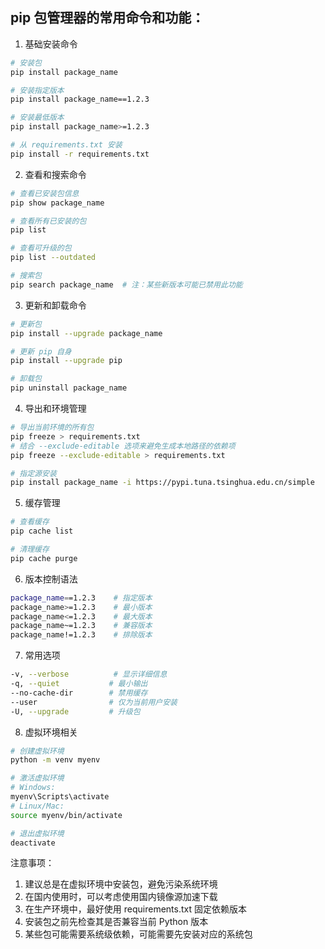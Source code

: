 ## pip 包管理器的常用命令和功能：

1. 基础安装命令
```bash
# 安装包
pip install package_name

# 安装指定版本
pip install package_name==1.2.3

# 安装最低版本
pip install package_name>=1.2.3

# 从 requirements.txt 安装
pip install -r requirements.txt
```

2. 查看和搜索命令
```bash
# 查看已安装包信息
pip show package_name

# 查看所有已安装的包
pip list

# 查看可升级的包
pip list --outdated

# 搜索包
pip search package_name  # 注：某些新版本可能已禁用此功能
```

3. 更新和卸载命令
```bash
# 更新包
pip install --upgrade package_name

# 更新 pip 自身
pip install --upgrade pip

# 卸载包
pip uninstall package_name
```

4. 导出和环境管理
```bash
# 导出当前环境的所有包
pip freeze > requirements.txt
# 结合 --exclude-editable 选项来避免生成本地路径的依赖项
pip freeze --exclude-editable > requirements.txt

# 指定源安装
pip install package_name -i https://pypi.tuna.tsinghua.edu.cn/simple
```

5. 缓存管理
```bash
# 查看缓存
pip cache list

# 清理缓存
pip cache purge
```

6. 版本控制语法
```bash
package_name==1.2.3    # 指定版本
package_name>=1.2.3    # 最小版本
package_name<=1.2.3    # 最大版本
package_name~=1.2.3    # 兼容版本
package_name!=1.2.3    # 排除版本
```

7. 常用选项
```bash
-v, --verbose          # 显示详细信息
-q, --quiet           # 最小输出
--no-cache-dir        # 禁用缓存
--user                # 仅为当前用户安装
-U, --upgrade         # 升级包
```

8. 虚拟环境相关
```bash
# 创建虚拟环境
python -m venv myenv

# 激活虚拟环境
# Windows:
myenv\Scripts\activate
# Linux/Mac:
source myenv/bin/activate

# 退出虚拟环境
deactivate
```

注意事项：
1. 建议总是在虚拟环境中安装包，避免污染系统环境
2. 在国内使用时，可以考虑使用国内镜像源加速下载
3. 在生产环境中，最好使用 requirements.txt 固定依赖版本
4. 安装包之前先检查其是否兼容当前 Python 版本
5. 某些包可能需要系统级依赖，可能需要先安装对应的系统包


